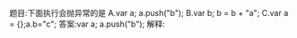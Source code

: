 题目:下面执行会抛异常的是
A.var a; a.push("b");
B.var b; b = b + "a";
C.var a = {};a.b="c";
答案:var a; a.push("b");
解释: